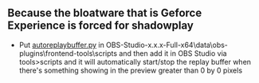 ## Because the bloatware that is Geforce Experience is forced for shadowplay
- Put [autoreplaybuffer.py](https://github.com/rolfosian/obs-auto-replay-buffer/blob/main/autoreplaybuffer.py) in OBS-Studio-x.x.x-Full-x64\data\obs-plugins\frontend-tools\scripts and then add it in OBS Studio via tools>scripts and it will automatically start/stop the replay buffer when there's something showing in the preview greater than 0 by 0 pixels
